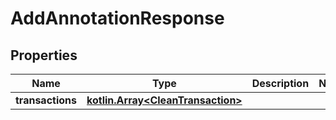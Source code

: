 
# AddAnnotationResponse

## Properties
Name | Type | Description | Notes
------------ | ------------- | ------------- | -------------
**transactions** | [**kotlin.Array&lt;CleanTransaction&gt;**](CleanTransaction.md) |  | 



